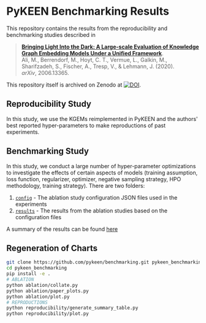 # PyKEEN Benchmarking Results

This repository contains the results from the reproducibility and benchmarking studies
described in 

> [**Bringing Light Into the Dark: A Large-scale Evaluation of Knowledge Graph Embedding Models Under a Unified Framework**](http://arxiv.org/abs/2006.13365).
<br /> Ali, M., Berrendorf, M., Hoyt, C. T., Vermue, L., Galkin, M., Sharifzadeh, S., Fischer, A., Tresp, V., & Lehmann, J. (2020).
<br /> *arXiv*, 2006.13365.

This repository itself is archived on Zenodo at [![DOI](https://zenodo.org/badge/222931424.svg)](https://zenodo.org/badge/latestdoi/222931424).

## Reproducibility Study

In this study, we use the KGEMs reimplemented in PyKEEN and the authors' best
reported hyper-parameters to make reproductions of past experiments.

## Benchmarking Study

In this study, we conduct a large number of hyper-parameter optimizations to
investigate the effects of certain aspects of models (training assumption,
loss function, regularizer, optimizer, negative sampling strategy, HPO
methodology, training strategy). There are two folders:

1. [`config`](/ablation/config) - The ablation study configuration JSON files
   used in the experiments
2. [`results`](/ablation/config) - The results from the ablation studies based
   on the configuration files

A summary of the results can be found [here](/ablation/results/_results/README.md)

## Regeneration of Charts

```sh
git clone https://github.com/pykeen/benchmarking.git pykeen_benchmarking
cd pykeen_benchmarking
pip install -e .
# ABLATION
python ablation/collate.py
python ablation/paper_plots.py
python ablation/plot.py
# REPRODUCTIONS
python reproducibility/generate_summary_table.py
python reproducibility/plot.py
```
